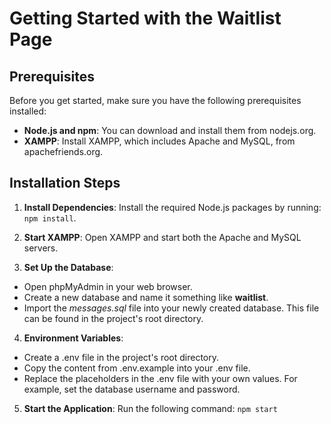 # Getting Started with the Waitlist Page

## Prerequisites
Before you get started, make sure you have the following prerequisites installed:

* **Node.js and npm**: You can download and install them from nodejs.org.
* **XAMPP**: Install XAMPP, which includes Apache and MySQL, from apachefriends.org.


## Installation Steps

1. **Install Dependencies**:
Install the required Node.js packages by running: `npm install`.

2. **Start XAMPP**:
Open XAMPP and start both the Apache and MySQL servers.

3. **Set Up the Database**:
- Open phpMyAdmin in your web browser.
- Create a new database and name it something like __waitlist__.
- Import the _messages.sql_ file into your newly created database. This file can be found in the project's root directory.

4. **Environment Variables**:

- Create a .env file in the project's root directory.
- Copy the content from .env.example into your .env file.
- Replace the placeholders in the .env file with your own values. For example, set the database username and password.

5. **Start the Application**:
Run the following command: `npm start`

